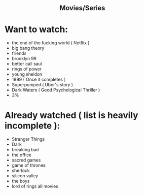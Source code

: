 <h2 align="center">Movies/Series</h2>

# Want to watch:

- the end of the fucking world ( Netflix )
- big bang theory
- friends
- brooklyn 99
- better call saul
- rings of power
- young sheldon
- 1899 ( Once it completes )
- Superpumped ( Uber's story )
- Dark Waters ( Good Psychological Thriller )
- 3%

# Already watched ( list is heavily incomplete ):

- Stranger Things
- Dark
- breaking bad
- the office
- sacred games
- game of thrones
- sherlock
- silicon valley
- the boys
- lord of rings all movies
